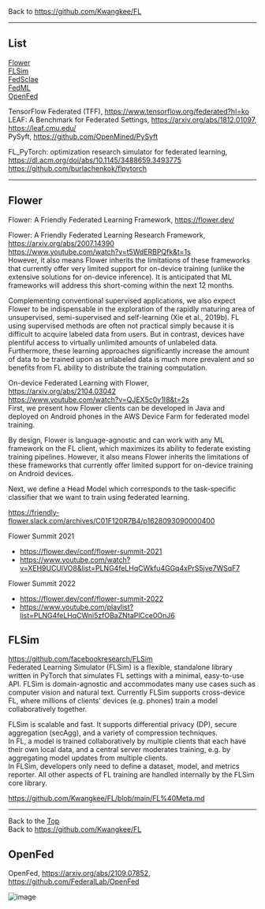 Back to https://github.com/Kwangkee/FL
***

## List
[Flower](#flower)  
[FLSim](#flsim)  
[FedSclae](https://github.com/Kwangkee/FL/blob/main/FL%40FedScale.md)  
[FedML](https://fedml.ai/)  
[OpenFed](#openfed)  

TensorFlow Federated (TFF), https://www.tensorflow.org/federated?hl=ko    
LEAF: A Benchmark for Federated Settings, https://arxiv.org/abs/1812.01097, https://leaf.cmu.edu/   
PySyft, https://github.com/OpenMined/PySyft       

FL_PyTorch: optimization research simulator for federated learning, https://dl.acm.org/doi/abs/10.1145/3488659.3493775  
https://github.com/burlachenkok/flpytorch  

***   

## Flower 

Flower: A Friendly Federated Learning Framework, https://flower.dev/  

Flower: A Friendly Federated Learning Research Framework, https://arxiv.org/abs/2007.14390  
https://www.youtube.com/watch?v=t5WdERBPQfk&t=1s  
However, it also means Flower inherits the limitations of these frameworks that currently offer very limited support for on-device training (unlike the extensive solutions for on-device inference). It is anticipated that ML frameworks will address this short-coming within the next 12 months.

Complementing conventional supervised applications, we also expect Flower to be indispensable in the exploration of the rapidly maturing area of unsupervised, semi-supervised and self-learning (Xie et al., 2019b). FL using supervised methods are often not practical simply because it is difficult to acquire labeled data from users. But in contrast, devices have plentiful access to virtually unlimited amounts of unlabeled data. Furthermore, these learning approaches significantly increase the amount of data to be trained upon as unlabeled data is much more prevalent and so benefits from FL ability to distribute the training computation.

On-device Federated Learning with Flower, https://arxiv.org/abs/2104.03042  
https://www.youtube.com/watch?v=QJEX5c0y1I8&t=2s  
First, we present how Flower clients can be developed in Java and deployed on Android phones in the AWS Device Farm for federated model training.  

By design, Flower is language-agnostic and can work with any ML framework on the FL client, which maximizes its ability to federate existing training pipelines. However, it also means Flower inherits the limitations of these frameworks that currently offer limited support for on-device training on Android devices.  

Next, we define a Head Model which corresponds to the task-specific classifier that we want to train using federated learning.  

https://friendly-flower.slack.com/archives/C01F120R7B4/p1628093090000400

Flower Summit 2021  
- https://flower.dev/conf/flower-summit-2021
- https://www.youtube.com/watch?v=XEH9UCUlVO8&list=PLNG4feLHqCWkfu4GGq4xPrS5jve7WSqF7

Flower Summit 2022  
- https://flower.dev/conf/flower-summit-2022
- https://www.youtube.com/playlist?list=PLNG4feLHqCWni5zfOBaZNtaPlCce0OnJ6

## FLSim

https://github.com/facebookresearch/FLSim  
Federated Learning Simulator (FLSim) is a flexible, standalone library written in PyTorch that simulates FL settings with a minimal, easy-to-use API. FLSim is domain-agnostic and accommodates many use cases such as computer vision and natural text. Currently FLSim supports cross-device FL, where millions of clients' devices (e.g. phones) train a model collaboratively together.

FLSim is scalable and fast. It supports differential privacy (DP), secure aggregation (secAgg), and a variety of compression techniques.  
In FL, a model is trained collaboratively by multiple clients that each have their own local data, and a central server moderates training, e.g. by aggregating model updates from multiple clients.  
In FLSim, developers only need to define a dataset, model, and metrics reporter. All other aspects of FL training are handled internally by the FLSim core library. 

https://github.com/Kwangkee/FL/blob/main/FL%40Meta.md
***
Back to the [Top](#list)  
Back to https://github.com/Kwangkee/FL

## OpenFed 
OpenFed, https://arxiv.org/abs/2109.07852, https://github.com/FederalLab/OpenFed   

![image](https://user-images.githubusercontent.com/109835677/187823947-d676ab14-82c3-4468-aff8-c8b03a668af1.png)

